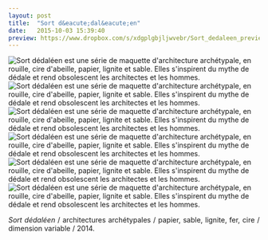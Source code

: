 ```yaml
---
layout: post
title:  "Sort d&eacute;dal&eacute;en"
date:   2015-10-03 15:39:40
preview: https://www.dropbox.com/s/xdgplgbjljwvebr/Sort_dedaleen_preview.jpg?raw=1 
---
```


<img src="https://www.dropbox.com/s/4inw0spyuefh6ot/sort_dedaleen_2014.jpg?raw=1" alt="Sort d&eacute;dal&eacute;en est une s&eacute;rie de maquette d'architecture arch&eacute;typale, en rouille, cire d'abeille, papier, lignite et sable. Elles s'inspirent du mythe de d&eacute;dale et rend obsolescent les architectes et les hommes.">

<img src="https://www.dropbox.com/s/1ang8f6dj3q8zwi/Sort_dedaleen_2014%282%29.jpg?raw=1" alt="Sort d&eacute;dal&eacute;en est une s&eacute;rie de maquette d'architecture arch&eacute;typale, en rouille, cire d'abeille, papier, lignite et sable. Elles s'inspirent du mythe de d&eacute;dale et rend obsolescent les architectes et les hommes.">

<img src="https://www.dropbox.com/s/d9pqrf3s53hix45/Sort_dedaleen_2014%283%29.jpg?raw=1" alt="Sort d&eacute;dal&eacute;en est une s&eacute;rie de maquette d'architecture arch&eacute;typale, en rouille, cire d'abeille, papier, lignite et sable. Elles s'inspirent du mythe de d&eacute;dale et rend obsolescent les architectes et les hommes.">

<img src="https://www.dropbox.com/s/ytlovwzpsq9oke3/Sort_dedaleen_2014%284%29.jpg?raw=1" alt="Sort d&eacute;dal&eacute;en est une s&eacute;rie de maquette d'architecture arch&eacute;typale, en rouille, cire d'abeille, papier, lignite et sable. Elles s'inspirent du mythe de d&eacute;dale et rend obsolescent les architectes et les hommes.">

<img src="https://www.dropbox.com/s/g2um3jmaq7hozbi/Sort_dedaleen_2014%285%29.jpg?raw=1" alt="Sort d&eacute;dal&eacute;en est une s&eacute;rie de maquette d'architecture arch&eacute;typale, en rouille, cire d'abeille, papier, lignite et sable. Elles s'inspirent du mythe de d&eacute;dale et rend obsolescent les architectes et les hommes.">

<img src="https://www.dropbox.com/s/7k3fe047hp83c53/Sort_dedaleen_2014%286%29.jpg?raw=1" alt="Sort d&eacute;dal&eacute;en est une s&eacute;rie de maquette d'architecture arch&eacute;typale, en rouille, cire d'abeille, papier, lignite et sable. Elles s'inspirent du mythe de d&eacute;dale et rend obsolescent les architectes et les hommes.">

<p style="text-align:justify">
<span style="font-style: italic;">Sort d&eacute;dal&eacute;en</span> / architectures arch&eacute;typales / papier, sable, lignite, fer, cire / dimension variable / 2014.
</p>
